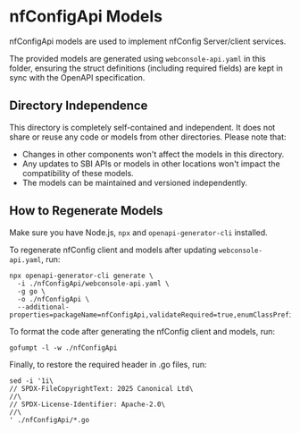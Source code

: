 <!--
# SPDX-FileCopyrightText: 2025 Canonical Ltd

SPDX-License-Identifier: Apache-2.0
-->

# nfConfigApi Models

nfConfigApi models are used to implement nfConfig Server/client services.

The provided models are generated using `webconsole-api.yaml` in this folder,
ensuring the struct definitions (including required fields) are kept in sync
with the OpenAPI specification.

## Directory Independence

This directory is completely self-contained and independent. It does not share
or reuse any code or models from other directories. Please note that:

- Changes in other components won't affect the models in this directory.
- Any updates to SBI APIs or models in other locations won't impact the compatibility of these models.
- The models can be maintained and versioned independently.

## How to Regenerate Models

Make sure you have Node.js, `npx` and `openapi-generator-cli` installed.

To regenerate nfConfig client and models after updating `webconsole-api.yaml`, run:

```
npx openapi-generator-cli generate \
  -i ./nfConfigApi/webconsole-api.yaml \
  -g go \
  -o ./nfConfigApi \
  --additional-properties=packageName=nfConfigApi,validateRequired=true,enumClassPrefix=true
```

To format the code after generating the nfConfig client and models, run:

```
gofumpt -l -w ./nfConfigApi
```

Finally, to restore the required header in .go files, run:

```
sed -i '1i\
// SPDX-FileCopyrightText: 2025 Canonical Ltd\
//\
// SPDX-License-Identifier: Apache-2.0\
//\
' ./nfConfigApi/*.go
```
